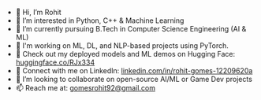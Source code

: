 - 👋 Hi, I’m Rohit
- 👀 I’m interested in Python, C++ & Machine Learning  
- 🌱 I’m currently pursuing B.Tech in Computer Science Engineering (AI & ML)  
- 💼 I'm working on ML, DL, and NLP-based projects using PyTorch.
- 🤖 Check out my deployed models and ML demos on Hugging Face: [huggingface.co/RJx334](https://huggingface.co/RJx334)  
- 💼 Connect with me on LinkedIn: [linkedin.com/in/rohit-gomes-12209620a](https://www.linkedin.com/in/rohit-gomes-12209620a)  
- 💞️ I’m looking to collaborate on open-source AI/ML or Game Dev projects  
- 📫 Reach me at: gomesrohit92@gmail.com  

<!---
RohitXJ/RohitXJ is a ✨ special ✨ repository because its `README.md` (this file) appears on your GitHub profile.
You can click the Preview link to take a look at your changes.
--->
